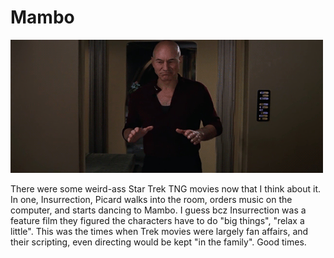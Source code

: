 # Mambo

![](picard-mambo.gif)

There were some weird-ass Star Trek TNG movies now that I think about
it. In one, Insurrection, Picard walks into the room, orders music on
the computer, and starts dancing to Mambo. I guess bcz Insurrection
was a feature film they figured the characters have to do "big
things", "relax a little". This was the times when Trek movies were
largely fan affairs, and their scripting, even directing would be kept
"in the family". Good times.
